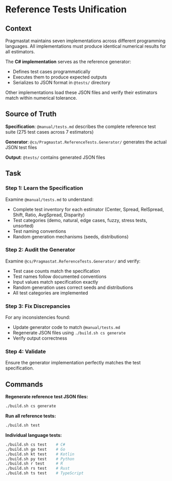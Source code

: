 # Reference Tests Unification

## Context

Pragmastat maintains seven implementations across different programming languages.
All implementations must produce identical numerical results for all estimators.

The **C# implementation** serves as the reference generator:
- Defines test cases programmatically
- Executes them to produce expected outputs
- Serializes to JSON format in `@tests/` directory

Other implementations load these JSON files and verify their estimators match within numerical tolerance.

## Source of Truth

**Specification**: `@manual/tests.md` describes the complete reference test suite (275 test cases across 7 estimators)

**Generator**: `@cs/Pragmastat.ReferenceTests.Generator/` generates the actual JSON test files

**Output**: `@tests/` contains generated JSON files

## Task

### Step 1: Learn the Specification

Examine `@manual/tests.md` to understand:
- Complete test inventory for each estimator (Center, Spread, RelSpread, Shift, Ratio, AvgSpread, Disparity)
- Test categories (demo, natural, edge cases, fuzzy, stress tests, unsorted)
- Test naming conventions
- Random generation mechanisms (seeds, distributions)

### Step 2: Audit the Generator

Examine `@cs/Pragmastat.ReferenceTests.Generator/` and verify:
- Test case counts match the specification
- Test names follow documented conventions
- Input values match specification exactly
- Random generation uses correct seeds and distributions
- All test categories are implemented

### Step 3: Fix Discrepancies

For any inconsistencies found:
- Update generator code to match `@manual/tests.md`
- Regenerate JSON files using `./build.sh cs generate`
- Verify output correctness

### Step 4: Validate

Ensure the generator implementation perfectly matches the test specification.

## Commands

**Regenerate reference test JSON files:**

```bash
./build.sh cs generate
```

**Run all reference tests:**

```bash
./build.sh test
```

**Individual language tests:**

```bash
./build.sh cs test    # C#
./build.sh go test    # Go
./build.sh kt test    # Kotlin
./build.sh py test    # Python
./build.sh r test     # R
./build.sh rs test    # Rust
./build.sh ts test    # TypeScript
```

